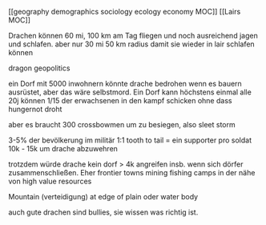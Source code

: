 [[geography demographics sociology ecology economy MOC]]
[[Lairs MOC]]

Drachen können 60 mi, 100 km am Tag fliegen und noch ausreichend jagen und schlafen. 
aber nur 30 mi 50 km radius damit sie wieder in lair schlafen können

dragon geopolitics

ein Dorf mit 5000 inwohnern könnte drache bedrohen wenn es bauern ausrüstet, aber das wäre selbstmord. Ein Dorf kann höchstens einmal alle 20j können 1/15 der erwachsenen in den kampf schicken ohne dass hungernot droht 

aber es braucht 300 crossbowmen um zu besiegen, also sleet storm

3-5% der bevölkerung im militär
1:1 tooth to tail = ein supporter pro soldat 10k - 15k um drache abzuwehren

trotzdem würde drache kein dorf > 4k angreifen insb. wenn sich dörfer zusammenschließen.
Eher frontier towns mining fishing camps in der nähe von high value resources

Mountain (verteidigung) at edge of plain oder water body

auch gute drachen sind bullies, sie wissen was richtig ist. 